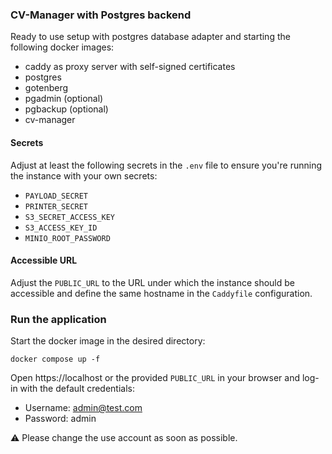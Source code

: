 ### CV-Manager with Postgres backend
Ready to use setup with postgres database adapter and starting the following docker images:
* caddy as proxy server with self-signed certificates
* postgres
* gotenberg
* pgadmin (optional)
* pgbackup (optional)
* cv-manager

#### Secrets
Adjust at least the following secrets in the `.env` file to ensure you're running the instance with your own secrets:
* `PAYLOAD_SECRET`
* `PRINTER_SECRET`
* `S3_SECRET_ACCESS_KEY`
* `S3_ACCESS_KEY_ID`
* `MINIO_ROOT_PASSWORD`

#### Accessible URL
Adjust the `PUBLIC_URL` to the URL under which the instance should be accessible and define the same hostname in the `Caddyfile` configuration.

### Run the application
Start the docker image in the desired directory:
```
docker compose up -f
```
Open https://localhost or the provided `PUBLIC_URL` in your browser and log-in with the default credentials:

* Username: admin@test.com
* Password: admin

⚠️ Please change the use account as soon as possible.
